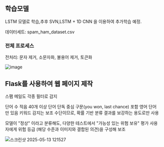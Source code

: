 ## 학습모델
LSTM 모델로 학습,추후 SVN,LSTM + 1D CNN 을 이용하여 추가학습 예정.

데이터세트: spam_ham_dataset.csv

### 전체 프로세스
전처리: 문자 제거, 소문자화, 불용어 제거, 토큰화

![image](https://github.com/user-attachments/assets/25596648-90d2-49dc-8597-9f438ce5ccda)

## Flask를 사용하여 웹 페이지 제작
스팸 메일도 각종 필터로 감지

단어 수 적음	40개 이상
단어 단독 중심	구문(you won, last chance) 포함
영어 단어만 있음
키워드 감지는 보조 수단이므로, 확률 기반 분류 결과를 보강하는 용도로만 사용

모델이 "정상" 이라고 분류해도, 다양한 테스트에서 "가능성 있는 위험 보유" 평가
사용자에게 위험 등급 (해당 수준과 이미지와 결합된 의견)을 구성해 보조

![스크린샷 2025-05-13 121527](https://github.com/user-attachments/assets/a858fcdf-23a7-486f-afd0-f6258cdb3d41)
